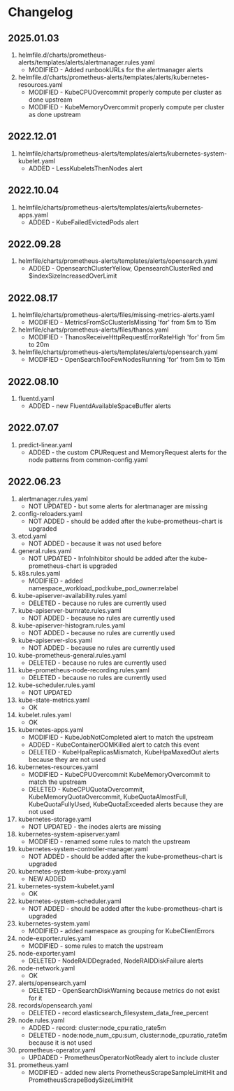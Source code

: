 # Changelog

## 2025.01.03

1. helmfile.d/charts/prometheus-alerts/templates/alerts/alertmanager.rules.yaml
    - MODIFIED - Added runbookURLs for the alertmanager alerts
1. helmfile.d/charts/prometheus-alerts/templates/alerts/kubernetes-resources.yaml
    - MODIFIED - KubeCPUOvercommit properly compute per cluster as done upstream
    - MODIFIED - KubeMemoryOvercommit properly compute per cluster as done upstream

## 2022.12.01

1. helmfile/charts/prometheus-alerts/templates/alerts/kubernetes-system-kubelet.yaml
    - ADDED - LessKubeletsThenNodes alert

## 2022.10.04

1. helmfile/charts/prometheus-alerts/templates/alerts/kubernetes-apps.yaml
    - ADDED - KubeFailedEvictedPods alert

## 2022.09.28

1. helmfile/charts/prometheus-alerts/templates/alerts/opensearch.yaml
    - ADDED - OpensearchClusterYellow, OpensearchClusterRed and $indexSizeIncreasedOverLimit

## 2022.08.17

1. helmfile/charts/prometheus-alerts/files/missing-metrics-alerts.yaml
    - MODIFIED - MetricsFromScClusterIsMissing 'for' from 5m to 15m
1. helmfile/charts/prometheus-alerts/files/thanos.yaml
    - MODIFIED - ThanosReceiveHttpRequestErrorRateHigh 'for' from 5m to 20m
1. helmfile/charts/prometheus-alerts/templates/alerts/opensearch.yaml
    - MODIFIED - OpenSearchTooFewNodesRunning 'for' from 5m to 15m

## 2022.08.10

1. fluentd.yaml
    - ADDED - new FluentdAvailableSpaceBuffer alerts

## 2022.07.07

1. predict-linear.yaml
    - ADDED - the custom CPURequest and MemoryRequest alerts for the node patterns from common-config.yaml

## 2022.06.23

1. alertmanager.rules.yaml
    - NOT UPDATED - but some alerts for alertmanager are missing
1. config-reloaders.yaml
    - NOT ADDED - should be added after the kube-prometheus-chart is upgraded
1. etcd.yaml
    - NOT ADDED - because it was not used before
1. general.rules.yaml
    - NOT UPDATED - InfoInhibitor should be added after the kube-prometheus-chart is upgraded
1. k8s.rules.yaml
    - MODIFIED - added namespace_workload_pod:kube_pod_owner:relabel
1. kube-apiserver-availability.rules.yaml
    - DELETED - because no rules are currently used
1. kube-apiserver-burnrate.rules.yaml
    - NOT ADDED - because no rules are currently used
1. kube-apiserver-histogram.rules.yaml
    - NOT ADDED - because no rules are currently used
1. kube-apiserver-slos.yaml
    - NOT ADDED - because no rules are currently used
1. kube-prometheus-general.rules.yaml
    - DELETED - because no rules are currently used
1. kube-prometheus-node-recording.rules.yaml
    - DELETED - because no rules are currently used
1. kube-scheduler.rules.yaml
    - NOT UPDATED
1. kube-state-metrics.yaml
    - OK
1. kubelet.rules.yaml
    - OK
1. kubernetes-apps.yaml
    - MODIFIED - KubeJobNotCompleted alert to match the upstream
    - ADDED - KubeContainerOOMKilled alert to catch this event
    - DELETED - KubeHpaReplicasMismatch, KubeHpaMaxedOut alerts because they are not used
1. kubernetes-resources.yaml
    - MODIFIED - KubeCPUOvercommit KubeMemoryOvercommit to match the upstream
    - DELETED - KubeCPUQuotaOvercommit, KubeMemoryQuotaOvercommit, KubeQuotaAlmostFull, KubeQuotaFullyUsed, KubeQuotaExceeded alerts because they are not used
1. kubernetes-storage.yaml
    - NOT UPDATED - the inodes alerts are missing
1. kubernetes-system-apiserver.yaml
    - MODIFIED - renamed some rules to match the upstream
1. kubernetes-system-controller-manager.yaml
    - NOT ADDED - should be added after the kube-prometheus-chart is upgraded
1. kubernetes-system-kube-proxy.yaml
    - NEW ADDED
1. kubernetes-system-kubelet.yaml
    - OK
1. kubernetes-system-scheduler.yaml
    - NOT ADDED - should be added after the kube-prometheus-chart is upgraded
1. kubernetes-system.yaml
    - MODIFIED - added namespace as grouping for KubeClientErrors
1. node-exporter.rules.yaml
    - MODIFIED - some rules to match the upstream
1. node-exporter.yaml
    - DELETED - NodeRAIDDegraded, NodeRAIDDiskFailure alerts
1. node-network.yaml
    - OK
1. alerts/opensearch.yaml
    - DELETED - OpenSearchDiskWarning because metrics do not exist for it
1. records/opensearch.yaml
    - DELETED - record elasticsearch_filesystem_data_free_percent
1. node.rules.yaml
    - ADDED - record: cluster:node_cpu:ratio_rate5m
    - DELETED - node:node_num_cpu:sum, cluster:node_cpu:ratio_rate5m because it is not used
1. prometheus-operator.yaml
    - UPDADED - PrometheusOperatorNotReady alert to include cluster
1. prometheus.yaml
    - MODIFIED - added new alerts PrometheusScrapeSampleLimitHit and PrometheusScrapeBodySizeLimitHit
